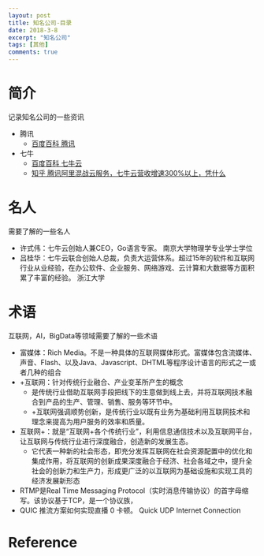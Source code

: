 ```yaml
---
layout: post
title: 知名公司-目录
date: 2018-3-8
excerpt: "知名公司"
tags: [其他]
comments: true
---
```


    
# 简介

记录知名公司的一些资讯

- 腾讯
    - [百度百科 腾讯](https://baike.baidu.com/item/%E8%85%BE%E8%AE%AF/112204?fr=aladdin&fromid=355135&fromtitle=%E8%85%BE%E8%AE%AF%E5%85%AC%E5%8F%B8)
- 七牛
    - [百度百科 七牛云](https://baike.baidu.com/item/%E4%B8%83%E7%89%9B%E4%BA%91%E5%AD%98%E5%82%A8/2535520)
    - [知乎 腾讯阿里混战云服务，七牛云营收增速300%以上，凭什么](https://zhuanlan.zhihu.com/p/23108332)

# 名人

需要了解的一些名人

- 许式伟：七牛云创始人兼CEO，Go语言专家。 南京大学物理学专业学士学位
- 吕桂华：七牛云联合创始人总裁，负责大运营体系。超过15年的软件和互联网行业从业经验，在办公软件、企业服务、网络游戏、云计算和大数据等方面积累了丰富的经验。 浙江大学

# 术语

互联网，AI，BigData等领域需要了解的一些术语

- 富媒体：Rich Media。不是一种具体的互联网媒体形式。富媒体包含流媒体、声音、Flash、以及Java、Javascript、DHTML等程序设计语言的形式之一或者几种的组合
- +互联网：针对传统行业融合、产业变革所产生的概念
    - 是传统行业借助互联网手段把线下的生意做到线上去，并将互联网技术融合到产品的生产、管理、销售、服务等环节中。
    - +互联网强调顺势创新，是传统行业以既有业务为基础利用互联网技术和理念来提高为用户服务的效率和质量。
- 互联网+：就是“互联网+各个传统行业”，利用信息通信技术以及互联网平台，让互联网与传统行业进行深度融合，创造新的发展生态。
    - 它代表一种新的社会形态，即充分发挥互联网在社会资源配置中的优化和集成作用，将互联网的创新成果深度融合于经济、社会各域之中，提升全社会的创新力和生产力，形成更广泛的以互联网为基础设施和实现工具的经济发展新形态
- RTMP是Real Time Messaging Protocol（实时消息传输协议）的首字母缩写。该协议基于TCP，是一个协议族，
- QUIC 推流方案如何实现直播 0 卡顿。 Quick UDP Internet Connection



# Reference

